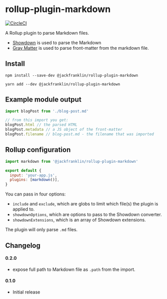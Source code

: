 # rollup-plugin-markdown

[![CircleCI](https://circleci.com/gh/jackfranklin/rollup-plugin-markdown.svg?style=svg)](https://circleci.com/gh/jackfranklin/rollup-plugin-markdown)

A Rollup plugin to parse Markdown files.

- [Showdown][showdown] is used to parse the Markdown
- [Gray Matter][gray-matter] is used to parse front-matter from the markdown file.

## Install

```
npm install --save-dev @jackfranklin/rollup-plugin-markdown

yarn add --dev @jackfranklin/rollup-plugin-markdown
```

## Example module output

```js
import blogPost from './blog-post.md'

// from this import you get:
blogPost.html // the parsed HTML
blogPost.metadata // a JS object of the front-matter
blogPost.filename // blog-post.md - the filename that was imported
```

## Rollup configuration

```js
import markdown from '@jackfranklin/rollup-plugin-markdown'

export default {
  input: 'your-app.js',
  plugins: [markdown()],
}
```

You can pass in four options:

- `include` and `exclude`, which are globs to limit which file(s) the plugin is applied to.
- `showdownOptions`, which are options to pass to the Showdown converter.
- `showdownExtensions`, which is an array of Showdown extensions.

The plugin will only parse `.md` files.

[showdown]: https://github.com/showdownjs/showdown
[gray-matter]: https://github.com/jonschlinkert/gray-matter
 
## Changelog

#### 0.2.0
- expose full path to Markdown file as `.path` from the import.

#### 0.1.0
- Initial release
